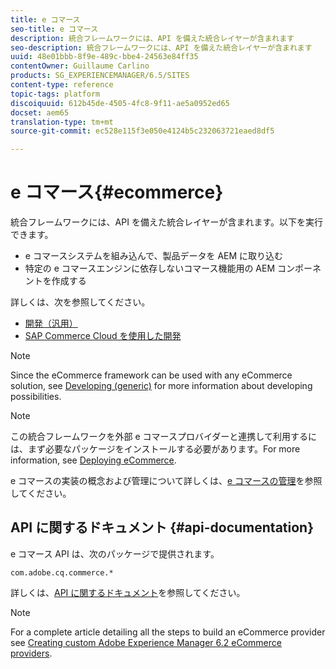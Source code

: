 ```yaml
---
title: e コマース
seo-title: e コマース
description: 統合フレームワークには、API を備えた統合レイヤーが含まれます
seo-description: 統合フレームワークには、API を備えた統合レイヤーが含まれます
uuid: 48e01bbb-8f9e-489c-bbe4-24563e84ff35
contentOwner: Guillaume Carlino
products: SG_EXPERIENCEMANAGER/6.5/SITES
content-type: reference
topic-tags: platform
discoiquuid: 612b45de-4505-4fc8-9f11-ae5a0952ed65
docset: aem65
translation-type: tm+mt
source-git-commit: ec528e115f3e050e4124b5c232063721eaed8df5

---
```



# e コマース{#ecommerce}

統合フレームワークには、API を備えた統合レイヤーが含まれます。以下を実行できます。

* e コマースシステムを組み込んで、製品データを AEM に取り込む
* 特定の e コマースエンジンに依存しないコマース機能用の AEM コンポーネントを作成する

詳しくは、次を参照してください。

* [開発（汎用）](/help/sites-developing/generic.md)
* [SAP Commerce Cloud を使用した開発](/help/sites-developing/hybris.md)

>[!NOTE]
>
>Since the eCommerce framework can be used with any eCommerce solution, see [Developing (generic)](/help/sites-developing/generic.md) for more information about developing possibilities.

>[!NOTE]
>
>この統合フレームワークを外部 e コマースプロバイダーと連携して利用するには、まず必要なパッケージをインストールする必要があります。For more information, see [Deploying eCommerce](/help/sites-deploying/ecommerce.md).
>
>e コマースの実装の概念および管理について詳しくは、[e コマースの管理](/help/sites-administering/ecommerce.md)を参照してください。

## API に関するドキュメント {#api-documentation}

e コマース API は、次のパッケージで提供されます。

`com.adobe.cq.commerce.*`

詳しくは、[API に関するドキュメント](https://helpx.adobe.com/experience-manager/6-5/sites/developing/using/reference-materials/javadoc/index.html)を参照してください。

>[!NOTE]
>
>For a complete article detailing all the steps to build an eCommerce provider see [Creating custom Adobe Experience Manager 6.2 eCommerce providers](https://helpx.adobe.com/experience-manager/using/ecommerce62.html).
